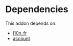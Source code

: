 # Dependencies

This addon depends on:

- [l10n_fr](https://github.com/bringout/oca-ocb-l10n_europe/tree/36e2aa27a176c5064a887605456999c513fa115b/odoo-bringout-oca-ocb-l10n_fr)
- [account](https://github.com/bringout/oca-ocb-accounting/tree/ddf6c0d80189f2cd640968f14b2d1346fca52a9f/odoo-bringout-oca-ocb-account)
